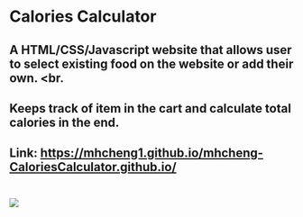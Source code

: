 # Calories Calculator

## A HTML/CSS/Javascript website that allows user to select existing food on the website or add their own. <br. 
## Keeps track of item in the cart and calculate total calories in the end.<br>
## Link: https://mhcheng1.github.io/mhcheng-CaloriesCalculator.github.io/ <br><br>

<img src="https://media.giphy.com/media/YfeleIrCaTgJdzHLN2/giphy.gif">
